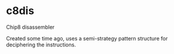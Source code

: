 # c8dis
Chip8 disassembler

Created some time ago, uses a semi-strategy pattern structure for deciphering the instructions.

